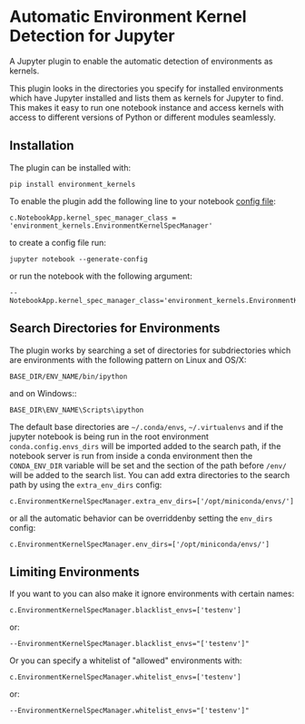 Automatic Environment Kernel Detection for Jupyter
==================================================

A Jupyter plugin to enable the automatic detection of environments as kernels.

This plugin looks in the directories you specify for installed environments
which have Jupyter installed and lists them as kernels for Jupyter to find.
This makes it easy to run one notebook instance and access kernels with access
to different versions of Python or different modules seamlessly.


## Installation

The plugin can be installed with:

    pip install environment_kernels

To enable the plugin add the following line to your notebook [config file](https://jupyter-notebook.readthedocs.org/en/latest/config.html):

    c.NotebookApp.kernel_spec_manager_class = 'environment_kernels.EnvironmentKernelSpecManager'

to create a config file run:

    jupyter notebook --generate-config

or run the notebook with the following argument:

    --NotebookApp.kernel_spec_manager_class='environment_kernels.EnvironmentKernelSpecManager'


## Search Directories for Environments

The plugin works by searching a set of directories for subdriectories which are
environments with the following pattern on Linux and OS/X:
    
    BASE_DIR/ENV_NAME/bin/ipython

and on Windows::

    BASE_DIR\ENV_NAME\Scripts\ipython

The default base directories are `~/.conda/envs`, `~/.virtualenvs` and if the
jupyter notebook is being run in the root environment `conda.config.envs_dirs` 
will be imported added to the search path, if the notebook server is run from
inside a conda environment then the `CONDA_ENV_DIR` variable will be set and
the section of the path before `/env/` will be added to the search list.
You can add extra directories to the search path by using the
`extra_env_dirs` config:

    c.EnvironmentKernelSpecManager.extra_env_dirs=['/opt/miniconda/envs/']

or all the automatic behavior can be overriddenby setting the `env_dirs`
config:

    c.EnvironmentKernelSpecManager.env_dirs=['/opt/miniconda/envs/']

## Limiting Environments

If you want to you can also make it ignore environments with certain names:

    c.EnvironmentKernelSpecManager.blacklist_envs=['testenv']

or:

    --EnvironmentKernelSpecManager.blacklist_envs="['testenv']"

Or you can specify a whitelist of "allowed" environments with:

    c.EnvironmentKernelSpecManager.whitelist_envs=['testenv']

or:

    --EnvironmentKernelSpecManager.whitelist_envs="['testenv']"

